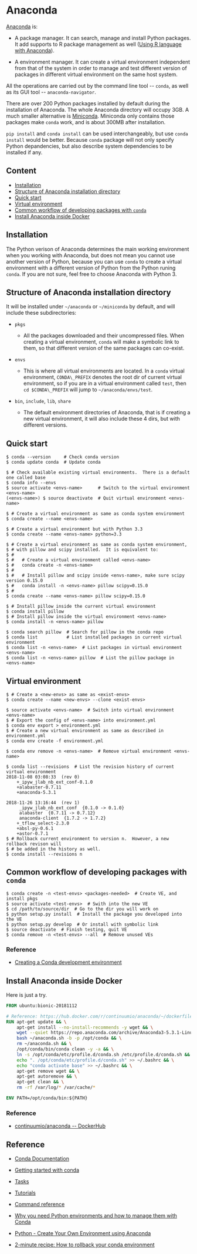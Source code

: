 # Anaconda #

[Anaconda](https://docs.anaconda.com/anaconda/) is:

- A package manager.  It can search, manage and install Python
  packages.  It add supports to R package management as well ([Using R
  language with
  Anaconda](https://docs.anaconda.com/anaconda/user-guide/tasks/use-r-language/)).

- A environment manager.  It can create a virtual environment
  independent from that of the system in order to manage and test
  different version of packages in different virtual environment on
  the same host system.

All the operations are carried out by the command line tool --
`conda`, as well as its GUI tool -- `anaconda-navigator`.

There are over 200 Python packages installed by default during the
installation of Anaconda.  The whole Anaconda directory will occupy
3GB.  A much smaller alternative is
[Miniconda](https://conda.io/miniconda.html).  Miniconda only contains
those packages make `conda` work, and is about 300MB after
installation.

`pip install` and `conda install` can be used interchangeably, but use
`conda install` would be better.  Because `conda` package will not
only specify Python depandencies, but also describe system
dependencies to be installed if any.

## Content ##

* [Installation](#installation)
* [Structure of Anaconda installation directory](#structure-of-anaconda-installation-directory)
* [Quick start](#quick-start)
* [Virtual environment](#virtual-environment)
* [Common workflow of developing packages with `conda`](#common-workflow-of-developing-packages-with-conda)
* [Install Anaconda inside Docker](#install-anaconda-inside-docker)


## Installation ##

The Python verison of Anaconda determines the main working environment
when you working with Anaconda, but does not mean you cannot use
another version of Python, because you can use `conda` to create a
virtual environment with a different version of Python from the Python
runing `conda`.  If you are not sure, feel free to choose Anaconda
with Python 3.


## Structure of Anaconda installation directory ##

It will be installed under `~/anaconda` or `~/miniconda` by default,
and will include these subdirectories:

+ `pkgs`
  - All the packages downloaded and their uncompressed files.  When
    creating a virtual environment, `conda` will make a symbolic link
    to them, so that different version of the same packages can
    co-exist.

+ `envs`
  - This is where all virtual environments are located.  In a `conda`
    virtual environment, `CONDA\_PREFIX` denotes the root dir of
    current virtual environment, so if you are in a virtual
    environment called `test`, then `cd $CONDA\_PREFIX` will jump to
    `~/anaconda/envs/test`.

+ `bin`, `include`, `lib`, `share`
  - The default environment directories of Anaconda, that is if
    creating a new virtual environment, it will also include these 4
    dirs, but with different versions.


## Quick start ##

```console
$ conda --version     # Check conda version
$ conda update conda  # Update conda

$ # Check available existing virtual environments.  There is a default one called base
$ conda info --envs
$ source activate <envs-name>      # Switch to the virtual environment <envs-name>
(<envs-name>) $ source deactivate  # Quit virtual environment <envs-name>

$ # Create a virtual environment as same as conda system environment
$ conda create --name <envs-name>

$ # Create a virtual environment but with Python 3.3
$ conda create --name <envs-name> python=3.3

$ # Create a virtual environment as same as conda system environment,
$ # with pillow and scipy installed.  It is equivalent to:
$ # 
$ #   # Create a virtual environment called <envs-name>
$ #   conda create -n <envs-name>
$ # 
$ #   # Install pillow and scipy inside <envs-name>, make sure scipy version 0.15.0
$ #   conda install -n <envs-name> pillow scipy=0.15.0
$ #
$ conda create --name <envs-name> pillow scipy=0.15.0

$ # Install pillow inside the current virtual environment
$ conda install pillow
$ # Install pillow inside the virtual environment <envs-name>
$ conda install -n <envs-name> pillow

$ conda search pillow  # Search for pillow in the conda repo
$ conda list           # List installed packages in current virtual environment
$ conda list -n <envs-name>  # List packages in virtual environment <envs-name>
$ conda list -n <envs-name> pillow  # List the pillow package in <envs-name>
```


## Virtual environment ##

```console
$ # Create a <new-envs> as same as <exist-envs>
$ conda create --name <new-envs> --clone <exist-envs>

$ source activate <envs-name>  # Switch into virtual environment <envs-name>
$ # Export the config of <envs-name> into environment.yml
$ conda env export > environment.yml
$ # Create a new virtual environment as same as described in environment.yml
$ conda env create -f environment.yml

$ conda env remove -n <envs-name>  # Remove virtual environment <envs-name>

$ conda list --revisions  # List the revision history of current virtual environment
2018-11-08 03:08:33  (rev 0)
    +_ipyw_jlab_nb_ext_conf-0.1.0
    +alabaster-0.7.11
    +anaconda-5.3.1

2018-11-26 13:16:44  (rev 1)
     _ipyw_jlab_nb_ext_conf  {0.1.0 -> 0.1.0}
     alabaster  {0.7.11 -> 0.7.12}
     anaconda-client  {1.7.2 -> 1.7.2}
    +_tflow_select-2.3.0
    +absl-py-0.6.1
    +astor-0.7.1
$ # Rollback current environment to version n.  However, a new rollback revison will
$ # be added in the history as well.
$ conda install --revisions n
```

## Common workflow of developing packages with `conda` ##

```console
$ conda create -n <test-envs> <packages-needed>  # Create VE, and install pkgs
$ source activate <test-envs>  # Swith into the new VE
$ cd /path/to/source/dir  # Go to the dir you will work on
$ python setup.py install  # Install the package you developed into the VE
$ python setup.py develop  # Or install with symbolic link
$ source deactivate  # Finish testing, quit VE
$ conda remove -n <test-envs> --all  # Remove unused VEs
```


### Reference ###

- [Creating a Conda development environment](https://quantecon.org/wiki-py-conda-dev-env)



## Install Anaconda inside Docker ##

Here is just a try.

```dockerfile
FROM ubuntu:bionic-20181112

# Reference: https://hub.docker.com/r/continuumio/anaconda/~/dockerfile/
RUN apt-get update && \
    apt-get install --no-install-recommends -y wget && \
    wget --quiet https://repo.anaconda.com/archive/Anaconda3-5.3.1-Linux-x86_64.sh -O ~/anaconda.sh && \
    bash ~/anaconda.sh -b -p /opt/conda && \
    rm ~/anaconda.sh && \
    /opt/conda/bin/conda clean -y -a && \
    ln -s /opt/conda/etc/profile.d/conda.sh /etc/profile.d/conda.sh && \
    echo ". /opt/conda/etc/profile.d/conda.sh" >> ~/.bashrc && \
    echo "conda activate base" >> ~/.bashrc && \
    apt-get remove wget && \
    apt-get autoremove && \
    apt-get clean && \
    rm -rf /var/log/* /var/cache/*

ENV PATH=/opt/conda/bin:${PATH}
```

### Reference ###

- [continuumio/anaconda -- DockerHub](https://hub.docker.com/r/continuumio/anaconda/~/dockerfile/)


## Reference ##

- [Conda Documentation](https://conda.io/docs/)
- [Getting started with conda](https://conda.io/docs/user-guide/getting-started.html)
- [Tasks](https://conda.io/docs/user-guide/tasks/index.html)
- [Tutorials](https://conda.io/docs/user-guide/tutorials/)
- [Command reference](https://conda.io/docs/commands.html)

- [Why you need Python environments and how to manage them with Conda](https://medium.freecodecamp.org/why-you-need-python-environments-and-how-to-manage-them-with-conda-85f155f4353c)
- [Python - Create Your Own Environment using Anaconda](https://wikis.nyu.edu/display/ADRC/Python+-+Create+Your+Own+Environment+using+Anaconda)
- [2-minute recipe: How to rollback your conda environment](https://hackernoon.com/2-minute-recipe-how-to-rollback-your-conda-environment-8521208f9a6c)

